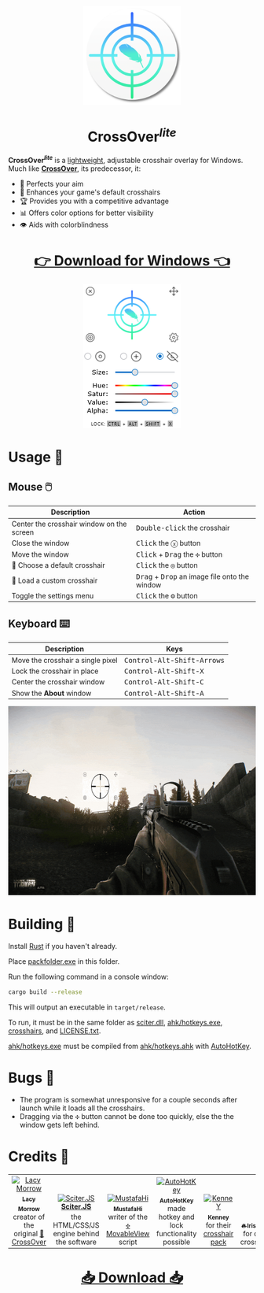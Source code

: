 <p align="center">
  <img width="200" height="200" src="app/img/logo/1200x1200.png">
	<center><h1>CrossOver<sup><i>lite</i></sup></h1></center>
</p>

**CrossOver<sup><i>lite</i></sup>** is a <u>lightweight</u>, adjustable crosshair overlay for Windows.  Much like **[CrossOver](https://github.com/lacymorrow/crossover)**, its predecessor, it:

- 🎯 Perfects your aim
- 🌟 Enhances your game's default crosshairs
- 🏆 Provides you with a competitive advantage
- 📊 Offers color options for better visibility
- 👁️ Aids with colorblindness

<p align="center">
	<center><h1><a href="https://github.com/girkovarpa/crossover-lite/releases">👉 Download for Windows 👈</a></h1></center>
</p>

<p align="center">
  <img width="200" height="293" src="preview.png">
</p>

# Usage 📖

## Mouse 🖱️

| Description                               | Action                                                          |
| ----------------------------------------- | --------------------------------------------------------------- |
| Center the crosshair window on the screen | <kbd>Double-click</kbd> the crosshair                           |
| Close the window                          | <kbd>Click</kbd> the <kbd>ⓧ</kbd> button                        |
| Move the window                           | <kbd>Click</kbd> + <kbd>Drag</kbd> the <kbd>✣</kbd> button      |
| 🎯 Choose a default crosshair              | <kbd>Click</kbd> the <kbd>◎</kbd> button                        |
| 🎯 Load a custom crosshair                 | <kbd>Drag</kbd> + <kbd>Drop</kbd> an image file onto the window |
| Toggle the settings menu                  | <kbd>Click</kbd> the <kbd>⚙</kbd> button                        |

## Keyboard ⌨️

| Description                       | Keys                                                                 |
| --------------------------------- | -------------------------------------------------------------------- |
| Move the crosshair a single pixel | <kbd>Control</kbd>-<kbd>Alt</kbd>-<kbd>Shift</kbd>-<kbd>Arrows</kbd> |
| Lock the crosshair in place       | <kbd>Control</kbd>-<kbd>Alt</kbd>-<kbd>Shift</kbd>-<kbd>X</kbd>      |
| Center the crosshair window       | <kbd>Control</kbd>-<kbd>Alt</kbd>-<kbd>Shift</kbd>-<kbd>C</kbd>      |
| Show the **About** window         | <kbd>Control</kbd>-<kbd>Alt</kbd>-<kbd>Shift</kbd>-<kbd>A</kbd>      |

<p align="center">
  <img width="683" height="384" src="demo.gif">
</p>

# Building 🔨

Install [Rust](https://www.rust-lang.org/learn/get-started) if you haven't already.

Place [packfolder.exe](https://github.com/c-smile/sciter-js-sdk/blob/main/bin/windows/packfolder.exe) in this folder.

Run the following command in a console window:

```bash
cargo build --release
```

This will output an executable in `target/release`.  

To run, it must be in the same folder as [sciter.dll](https://github.com/c-smile/sciter-js-sdk/blob/899e2294b04980c793f06fb419f4bbf3641f7e71/bin/windows/x64/sciter.dll), [ahk/hotkeys.exe](ahk/hotkeys.exe), [crosshairs](crosshairs), and [LICENSE.txt](LICENSE.txt).

[ahk/hotkeys.exe](ahk/hotkeys.exe) must be compiled from [ahk/hotkeys.ahk](ahk/hotkeys.ahk) with [AutoHotKey](https://www.autohotkey.com/download/ahk-install.exe).

# Bugs 🐛

- The program is somewhat unresponsive for a couple seconds after launch while it loads all the crosshairs.
- Dragging via the <kbd>✣</kbd> button cannot be done too quickly, else the the window gets left behind.

# Credits 🏅

<table>
  <tr style="vertical-align: bottom;">
		 <td align="center"><a href="https://github.com/lacymorrow"><img src="https://avatars.githubusercontent.com/u/1311301?v=3?s=100" width="100px;" alt="Lacy Morrow"/><br /><sub><b>Lacy Morrow</b></sub></a><br />
		 creator of the original <a href="https://github.com/lacymorrow/crossover">🎯 CrossOver</a>
    <td align="center"><a href="https://sciter.com"><img src="https://sciter.com/wp-content/themes/sciter/!images/logo.png" width="100px" alt="Sciter.JS"/><br /><sub><b><a href="https://github.com/c-smile/sciter-js-sdk">Sciter.JS</a></b></sub></a><br />
		the HTML/CSS/JS engine behind the software
		<td align="center"><a href="https://github.com/MustafaHi"><img src="https://avatars.githubusercontent.com/u/5108884?v=3?s=100" width="100px;" alt="MustafaHi"/><br /><sub><b>MustafaHi</b></sub></a><br />
		 writer of the <a href="https://github.com/MustafaHi/Sciter-MovableView"><kbd>✣</kbd> MovableView</a> script
		<td align="center"><a href="https://www.autohotkey.com"><img src="https://www.autohotkey.com/logos/ahk_logo.png" width="100px" alt="AutoHotKey"/><br /><sub><b>AutoHotKey</b></sub></a><br />
		made hotkey and lock functionality possible
		<td align="center"><a href="https://kenney.nl/"><img src="https://kenney.nl/data/img/logo.png" alt="KenneY"/><br /><sub><b>Kenney</b></sub></a><br />
		for their <a href="https://kenney.nl/assets/crosshair-pack">crosshair pack</a>
		<td align="center"><a href="https://old.reddit.com/r/IrisFlame"><sub><b>🔥 IrisFlame</b></sub></a><br />
		for other crosshairs
  </tr>
</table>

<p align="center">
	<center><h1><a href="https://github.com/girkovarpa/crossover-lite/releases">📥 Download 📥</a></h1></center>
</p>